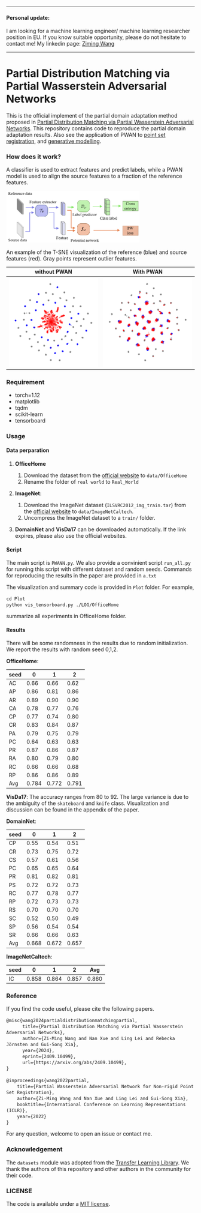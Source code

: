 
-----------------------
#### Personal update:
I am looking for a machine learning engineer/ machine learning researcher position in EU. If you know suitable opportunity, please do not hesitate to contact me! My linkedin page: [Ziming Wang](https://www.linkedin.com/in/ziming-wang-50856916a/)

-----------------------

# Partial Distribution Matching via Partial Wasserstein Adversarial Networks


This is the official implement of the partial domain adaptation method proposed in [Partial Distribution Matching via
Partial Wasserstein Adversarial Networks](https://arxiv.org/abs/2409.10499). 
This repository contains code to reproduce the partial domain adaptation results.
Also see the application of PWAN to [point set registration](https://github.com/wzm2256/PWAN),
and [generative modelling](https://github.com/wzm2256/PWAN_generative).

### How does it work?
A classifier is used to extract features and predict labels,
while a PWAN model is used to align the source features to a fraction of the reference features.

<img src="Readme_fig\PDA.png" width="356"/>

An example of the T-SNE visualization of the reference (blue) and source features (red).
Gray points represent outlier features.

| without PWAN                                 | With PWAN                                    |  
|----------------------------------------------|----------------------------------------------|
 <img src="Readme_fig\fig1.png" width="256"/> | <img src="Readme_fig\fig3.png" width="256"/> 


### Requirement
- torch=1.12
- matplotlib
- tqdm
- scikit-learn
- tensorboard

### Usage
#### Data perparation

1. **OfficeHome**
   1. Download the dataset from the [official website](https://www.hemanthdv.org/officeHomeDataset.html) to `data/OfficeHome`
   2. Rename the folder of ``real world``  to `Real_World` 

2. **ImageNet**: 
   1. Download the ImageNet dataset (`ILSVRC2012_img_train.tar`) from the [official website](https://www.image-net.org/download.php) to `data/ImageNetCaltech`.
   2. Uncompress the ImageNet dataset to a `train/` folder. 

3. **DomainNet** and **VisDa17** can be downloaded automatically. If the link expires, please also use the official websites.


#### Script
The main script is `PWANN.py`.
We also provide a convinient script `run_all.py` for running this script with different dataset and random seeds.
Commands for reproducing the results in the paper are provided in `a.txt`


The visualization and summary code is provided in `Plot` folder.
For example,

```
cd Plot
python vis_tensorboard.py ./LOG/OfficeHome
```
summarize all experiments in OfficeHome folder.




#### Results
There will be some randomness in the results due to random initialization.
We report the results with random seed 0,1,2.

**OfficeHome**:

| seed   | 0 | 1 | 2 |
|--------|-------|-------|----|
| AC	    |0.66 |0.66 |0.62| 
| AP	    |0.86 |0.81 |0.86| 
| AR	    |0.89 |0.90 |0.90| 
| CA	    |0.78 |0.77 |0.76| 
| CP	    |0.77 |0.74 |0.80| 
| CR	    |0.83 |0.84 |0.87| 
| PA	    |0.79 |0.75 |0.79| 
| PC	    |0.64 |0.63 |0.63| 
| PR	    |0.87 |0.86 |0.87| 
| RA	    |0.80 |0.79 |0.80| 
| RC	    |0.66 |0.66 |0.68| 
| RP	    |0.86 |0.86 |0.89| 
| Avg   |0.784|0.772|0.791|

**VisDa17**: The accuracy ranges from 80 to 92.
The large variance is due to the ambiguity of the `skateboard` and `knife` class.
Visualization and discussion can be found in the appendix of the paper.

**DomainNet**:

| seed   | 0      | 1      | 2     |
|--------|--------|--------|-------|
|CP	| 0.55	  | 0.54   | 0.51  |
|CR	| 0.73	  | 0.75   | 0.72  |
|CS	| 0.57	  | 0.61   | 0.56  |
|PC	| 0.65	  | 0.65   | 0.64  |
|PR	| 0.81	  | 0.82   | 0.81  |
|PS	| 0.72	  | 0.72   | 0.73  |
|RC	| 0.77	  | 0.78   | 0.77  |
|RP	| 0.72	  | 0.73   | 0.73  |
|RS	| 0.70	  | 0.70   | 0.70  |
|SC	| 0.52	  | 0.50   | 0.49  |
|SP	| 0.56	  | 0.54   | 0.54  |
|SR	| 0.66	  | 0.66   | 0.63  |
|Avg| 	0.668 | 	0.672 | 0.657 |


**ImageNetCaltech**:

| seed | 0 | 1 | 2 | Avg|
|------|-------|-------|----| ---|
| IC   |0.858 |0.864 |0.857| 0.860|






### Reference
If you find the code useful, please cite the following papers.

    @misc{wang2024partialdistributionmatchingpartial,
          title={Partial Distribution Matching via Partial Wasserstein Adversarial Networks}, 
          author={Zi-Ming Wang and Nan Xue and Ling Lei and Rebecka Jörnsten and Gui-Song Xia},
          year={2024},
          eprint={2409.10499},
          url={https://arxiv.org/abs/2409.10499}, 
    }

    @inproceedings{wang2022partial,
        title={Partial Wasserstein Adversarial Network for Non-rigid Point Set Registration},
        author={Zi-Ming Wang and Nan Xue and Ling Lei and Gui-Song Xia},
        booktitle={International Conference on Learning Representations (ICLR)},
        year={2022}
    }



For any question, welcome to open an issue or contact me.

### Acknowledgement
The `datasets` module was adopted from the [Transfer Learning Library](https://github.com/thuml/Transfer-Learning-Library).
We thank the authors of this repository and other authors in the community for their code.


### LICENSE
The code is available under a [MIT license](LICENSE).


